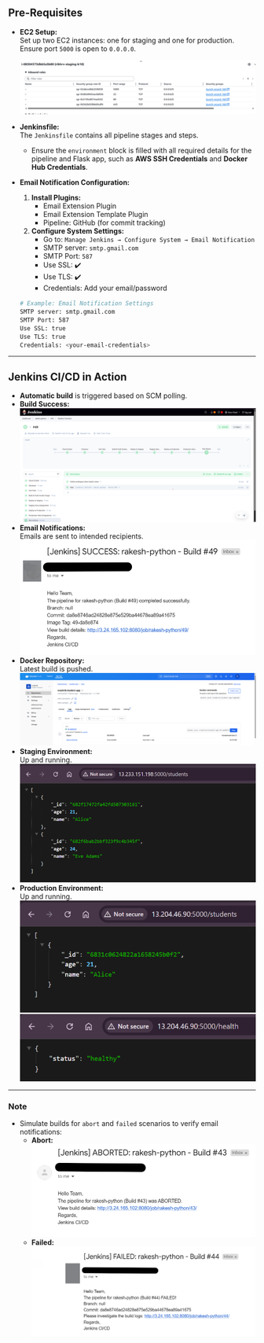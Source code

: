 ## Pre-Requisites

- **EC2 Setup:**  
  Set up two EC2 instances: one for staging and one for production. Ensure port `5000` is open to `0.0.0.0`.
  
  ![EC2 Setup](1-AWS_screenshot.png)

- **Jenkinsfile:**  
  The `Jenkinsfile` contains all pipeline stages and steps.  
  - Ensure the `environment` block is filled with all required details for the pipeline and Flask app, such as **AWS SSH Credentials** and **Docker Hub Credentials**.

- **Email Notification Configuration:**  
  1. **Install Plugins:**
      - Email Extension Plugin
      - Email Extension Template Plugin
      - Pipeline: GitHub (for commit tracking)
  2. **Configure System Settings:**
      - Go to: `Manage Jenkins → Configure System → Email Notification`
      - SMTP server: `smtp.gmail.com`
      - SMTP Port: `587`
      - Use SSL: ✔️
      - Use TLS: ✔️
      - Credentials: Add your email/password

    ```bash
    # Example: Email Notification Settings
    SMTP server: smtp.gmail.com
    SMTP Port: 587
    Use SSL: true
    Use TLS: true
    Credentials: <your-email-credentials>
    ```

---

## Jenkins CI/CD in Action

- **Automatic build** is triggered based on SCM polling.
- **Build Success:**
  ![Build Success](0-Build_screenshot.png)
- **Email Notifications:**  
  Emails are sent to intended recipients.
  ![Email Success](Sucess_build.png)
- **Docker Repository:**  
  Latest build is pushed.
  ![Docker Push](5-Docker_push.png)
- **Staging Environment:**  
  Up and running.
  ![Staging](3-PRE_PROD.png)
- **Production Environment:**  
  Up and running.
  ![Production](2-PROD_a.png)
  ![Production Health](4-PROD-Health.png)

---

### **Note**

- Simulate builds for `abort` and `failed` scenarios to verify email notifications:
    - **Abort:**  
      ![Abort Build](abort_build.png)
    - **Failed:**  
      ![Failed Build](Failed_build.png)